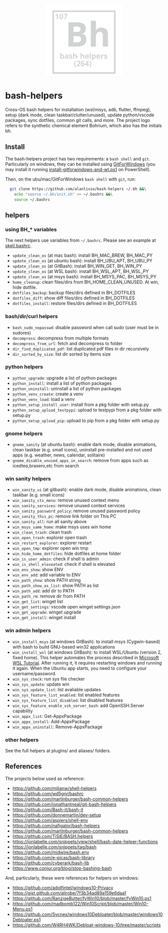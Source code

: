 <h1 align="center"><img src="docs/mkdocs/logo.svg" width="250" onerror='this.style.display="none"'/></h1>

# bash-helpers

Cross-OS bash helpers for installation (wsl/msys, adb, flutter, ffmpeg), setup (dark mode, clean taskbar/clutter/unused), update python/vscode packages, sync dotfiles, common git calls, and more. 
The project logo refers to the synthetic chemical element Bohrium, which also has the initials bh.

## Install

The bash-helpers project has two requirements: a `bash shell` and `git`. Particularly on windows, they can be installed using [GitForWindows](https://gitforwindows.org/) (you may install it running [install-gitforwindows-and-wt.ps1](https://github.com/alanlivio/bash-helpers/blob/master/lib/win/install-gitforwindows-and-wt.ps1) on PowerShell). 

Then, on the ubu/mac/GitForWindows `bash shell` with `git`, run:
```bash
  git clone https://github.com/alanlivio/bash-helpers ~/.bh &&\
    echo "source ~/.bh/init.sh" >> ~/.bashrc &&\
    source ~/.bashrc
```

## helpers

### using BH_* variables

The next helpers use variables from `~/.bashrc`. Please see an example at [skel/.bashrc](https://github.com/alanlivio/bash-helpers/blob/master/skel/.bashrc).

* `update_clean_os` (at mac bash): install BH_MAC_BREW, BH_MAC_PY
* `update_clean_os` (at ubuntu bash): install BH_UBU_APT, BH_UBU_PY
* `update_clean_os` (at GitBash): install BH_WIN_GET, BH_WIN_PY
* `update_clean_os` (at WSL bash): install BH_WSL_APT, BH_WSL_PY
* `update_clean_os` (at msys bash): install BH_MSYS_PAC, BH_MSYS_PY
* `home_cleanup`: clean files/dirs from BH_HOME_CLEAN_UNUSED. At win, hide dotfile.
* `dotfiles_backup`: backup files/dirs defined in BH_DOTFILES
* `dotfiles_diff`: show diff files/dirs defined in BH_DOTFILES
* `dotfiles_install`: restore files/dirs defined in BH_DOTFILES

### bash/dir/curl helpers

* `bash_sudo_nopasswd`:  disable password when call sudo (user must be in sudores)
* `decompress`: decompress from multiple formats
* `decompress_from_url`: fetch and decompress to folder
* `dir_find_duplicated_pdf`: list duplicated pdf files in dir recursively
* `dir_sorted_by_size`: list dir sorted by items size

### python helpers

* `python_upgrade`: upgrade a list of python packages 
* `python_install`: install a list of python packages 
* `python_uninstall`: uninstall a list of python packages
* `python_venv_create`: create a venv
* `python_venv_load`: load a venv
* `python_setup_install_user`: install from a pkg folder with setup.py
* `python_setup_upload_testpypi`: upload to testpypi from a pkg folder with setup.py
* `python_setup_upload_pip`: upload to pip from a pkg folder with setup.py

### gnome helpers

* `gnome_sanity` (at ubuntu bash): enable dark mode, disable animations, clean taskbar (e.g. small icons), uninstall pre-installed and not used apps (e.g. weather, news, calendar, solitaire)
* `gnome_disable_unused_apps_in_search`: remove from apps such as icedtea,brasero,etc from search

### win sanity helpers

* `win_sanity_ui` (at gitbash): enable dark mode, disable animations, clean taskbar (e.g. small icons)
* `win_sanity_ctx_menu`: remove unused context menu
* `win_sanity_services`: remove unused context services
* `win_sanity_password_policy`: remove unused password policy
* `win_sanity_this_pc`: remove link folder on This PC 
* `win_sanity_all`: run all sanity above
* `win_msys_same_home`: make msys uses win home
* `win_clean_trash`: clean trash
* `win_open_trash`: explorer open trash
* `win_restart_explorer`: explorer restart
* `win_open_tmp`:  explorer open win tmp
* `win_hide_home_dotfiles`: hide dotfiles at home folder
* `win_is_user_admin`: check if shell is admin
* `win_is_shell_eleveated`: check if shell is elevated
* `win_env_show`: show ENV
* `win_env_add`: add variable to ENV
* `win_path_show`: show PATH string
* `win_path_show_as_list`:  show PATH as list
* `win_path_add`: add dir to PATH
* `win_path_rm`: remove dir from PATH
* `win_get_list`: winget list
* `win_get_settings`: vscode open winget settings.json
* `win_get_upgrade`: winget upgrade
* `win_get_install`: winget install

### win admin helpers

* `win_install_msys` (at windows GitBash): to install msys (Cygwin-based) with bash to build GNU-based win32 applications
* `win_install_wsl` (at windows GitBash): to install WSL/Ubuntu (version 2, fixed home). This helper automates the process described in [Microsoft WSL Tutorial](https://docs.microsoft.com/en-us/windows/wsl/wsl2-install). After running it, it requires restarting windows and running it again. When the Ubuntu app starts, you need to configure your username/password.
* `win_sys_check`: run sys file checker
* `win_sys_update`: update win
* `win_sys_update_list`: list avaliable updates
* `win_sys_feature_list_enabled`: list enabled features
* `win_sys_feature_list_disabled`: list disabled features
* `win_sys_feature_enable_ssh_server_bash`: add OpenSSH.Server capability
* `win_appx_list`:  Get-AppxPackage 
* `win_appx_install`: Add-AppxPackage
* `win_appx_uninstall`: Remove-AppxPackage

### other helpers

See the full helpers at plugins/ and aliases/ folders.

## References

The projects below used as reference:

* <https://github.com/milianw/shell-helpers>
* <https://github.com/wd5gnr/bashrc>
* <https://github.com/martinburger/bash-common-helpers>
* <https://github.com/jonathantneal/git-bash-helpers>
* <https://github.com/Bash-it/bash-it>
* <https://github.com/donnemartin/dev-setup>
* <https://github.com/aspiers/shell-env>
* <https://github.com/nafigator/bash-helpers>
* <https://github.com/martinburger/bash-common-helpers>
* <https://github.com/TiSiE/BASH.helpers>
* <https://jonlabelle.com/snippets/view/shell/bash-date-helper-functions>
* <https://jonlabelle.com/snippets/tag/bash>
* <https://github.com/midwire/bash.env>
* <https://github.com/e-picas/bash-library>
* <https://github.com/cyberark/bash-lib>
* <https://www.conjur.org/blog/stop-bashing-bash>

And, particularly, these were references for helpers on windows:

* <https://github.com/adolfintel/windows10-Privacy>
* <https://gist.github.com/alirobe/7f3b34ad89a159e6daa1>
* <https://github.com/RanzigeButter/fyWin10/blob/master/fyWin10.ps1>
* <https://github.com/madbomb122/Win10Script/blob/master/Win10-Menu.ps1>
* <https://github.com/Sycnex/windows10Debloater/blob/master/windows10Debloater.ps1>
* <https://github.com/W4RH4WK/Debloat-windows-10/tree/master/scripts>
